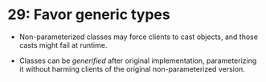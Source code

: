 # 29: Favor generic types

* Non-parameterized classes may force clients to cast objects, and those casts might fail at runtime.

* Classes can be *generified* after original implementation, parameterizing it without harming clients of the original non-parameterized version.
